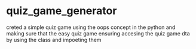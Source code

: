 # quiz_game_generator
creted a simple quiz game using the oops concept in the python and making sure that the easy quiz game ensuring accesing the quiz game dta by using the class and impoeting them
